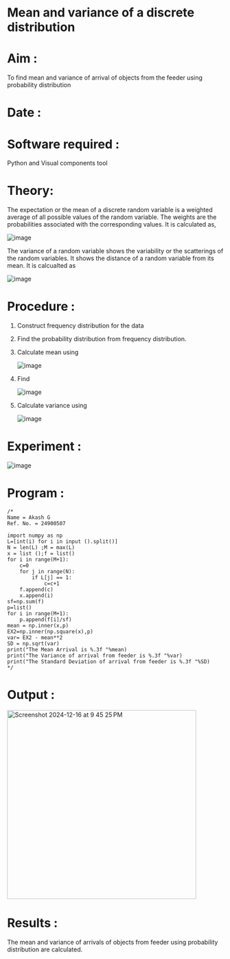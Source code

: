 #  Mean and variance of a discrete  distribution


# Aim : 

To find mean and variance of arrival of objects from the feeder using probability distribution

# Date : 

# Software required :  

Python and Visual components tool

# Theory:

The expectation or the mean of a discrete random variable is a weighted average of all possible
values of the random variable. The weights are the probabilities associated with the corresponding values. 
It is calculated as,

![image](https://user-images.githubusercontent.com/103921593/192938463-e34177f4-f188-48a0-bda2-8f6d1d660ed2.png)

The variance of a random variable shows the variability or the scatterings of the random variables.
It shows the distance of a random variable from its mean. It is calcualted as

![image](https://user-images.githubusercontent.com/103921593/192938695-99fedc01-34d5-4d36-84df-5880e766ed0c.png)


# Procedure :

1. Construct frequency distribution for the data

2. Find the  probability distribution from frequency distribution.

3. Calculate mean using 
   
   ![image](https://user-images.githubusercontent.com/103921593/192940431-03b81777-c54d-4286-b4f4-82dfe7666b4c.png)

4. Find  
   
      ![image](https://user-images.githubusercontent.com/103921593/192940255-2d9dd746-6875-4a6d-877b-6da6cdb96ab1.png)

5.  Calculate variance using 
  
      ![image](https://user-images.githubusercontent.com/103921593/192942852-913550a9-fabe-4a55-b956-0487b18bbd97.png)


# Experiment :

![image](https://user-images.githubusercontent.com/103921593/229993174-5b67e57e-3e01-4ac4-9f83-410a932b22bf.png)

# Program :
```
/*
Name = Akash G
Ref. No. = 24900507

import numpy as np
L=[int(i) for i in input ().split()]
N = len(L) ;M = max(L)
x = list ();f = list()
for i in range(M+1):
    c=0
    for j in range(N):
        if L[j] == 1:
            c=c+1
    f.append(c)
    x.append(i)
sf=np.sum(f)
p=list()
for i in range(M+1):
    p.append(f[i]/sf)
mean = np.inner(x,p)
EX2=np.inner(np.square(x),p)
var= EX2 - mean**2
SD = np.sqrt(var)
print("The Mean Arrival is %.3f "%mean)
print("The Variance of arrival from feeder is %.3f "%var)
print("The Standard Deviation of arrival from feeder is %.3f "%SD)
*/
```
# Output : 
<img width="440" alt="Screenshot 2024-12-16 at 9 45 25 PM" src="https://github.com/user-attachments/assets/50d106ce-281a-4415-8ed9-7c96d793072f" />

# Results :
The mean and variance of arrivals of objects from feeder using probability distribution are calculated.


